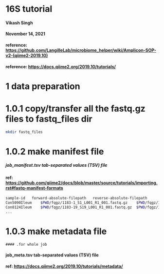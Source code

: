
# 16S tutorial
#### Vikash Singh
#### November 14, 2021
#### reference: https://github.com/LangilleLab/microbiome_helper/wiki/Amplicon-SOP-v2-(qiime2-2019.10)
#### reference: https://docs.qiime2.org/2019.10/tutorials/

# 1 data preparation
# 1.0.1 copy/transfer all the fastq.gz files to fastq_files dir
```bash
mkdir fastq_files
```
# 1.0.2 make manifest file
##### job_manifest.tsv tab-separated values (TSV) file
#### ref: https://github.com/qiime2/docs/blob/master/source/tutorials/importing.rst#fastq-manifest-formats
```bash
sample-id   forward-absolute-filepath   reverse-absolute-filepath
Con5090Ileum    $PWD/fqgz/1183-1_S1_L001_R1_001.fastq.gz    $PWD/fqgz/1183-1_S1_L001_R2_001.fastq.gz
Con8124Ileum    $PWD/fqgz/1183-19_S19_L001_R1_001.fastq.gz  $PWD/fqgz/1183-19_S19_L001_R2_001.fastq.gz
...
```
# 1.0.3 make metadata file
    #### .for whole job
#### job_meta.tsv tab-separated values (TSV) file
#### ref: https://docs.qiime2.org/2019.10/tutorials/metadata/
